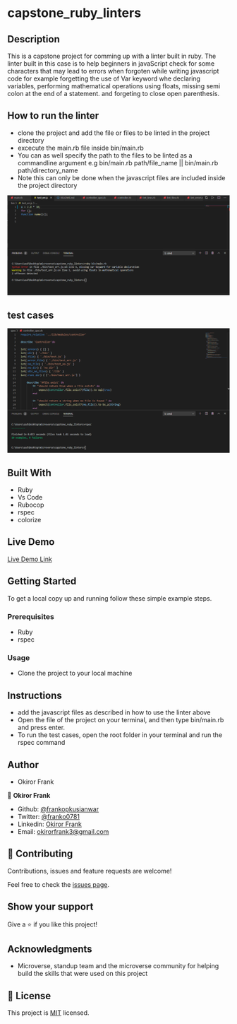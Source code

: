 # capstone_ruby_linters

## Description

This is a capstone project for comming up with a linter built in ruby. The linter built in this case is to help beginners in javaScript check for some characters that may lead to errors when forgoten while writing javascript code for example forgetting the use of Var keyword whe declaring variables, performing mathematical operations using floats, missing semi colon at the end of a statement. and forgeting to close open parenthesis.

## How to run the linter

- clone the project and add the file or files to be linted in the project directory
- excecute the main.rb file inside bin/main.rb
- You can as well specify the path to the files to be linted as a commandline argument e.g 
bin/main.rb path/file_name || bin/main.rb path/directory_name
- Note this can only be done when the javascript files are included inside the project directory 


![screenshot](./screenshot.PNG)

## test cases

![screenshot](./test_cases.PNG)

## Built With

- Ruby
- Vs Code
- Rubocop
- rspec
- colorize

## Live Demo

[Live Demo Link]()

## Getting Started

To get a local copy up and running follow these simple example steps.

### Prerequisites

- Ruby
- rspec

### Usage

- Clone the project to your local machine

## Instructions
- add the javascript files as described in how to use the linter above
- Open the file of the project on your terminal, and then type bin/main.rb and press enter.
- To run the test cases, open the root folder in your terminal and run the rspec command

## Author

- Okiror Frank

👤 **Okiror Frank**

- Github: [@frankopkusianwar](https://github.com/frankopkusianwar)
- Twitter: [@franko0781](https://twitter.com/franko0781)
- Linkedin: [Okiror Frank](https://linkedin.com/in/frank-okiror-250076b5)
- Email: okirorfrank3@gmail.com

## 🤝 Contributing

Contributions, issues and feature requests are welcome!

Feel free to check the [issues page](issues/).

## Show your support

Give a ⭐️ if you like this project!

## Acknowledgments

- Microverse, standup team and the microverse community for helping build the skills that were used on this project

## 📝 License

This project is [MIT](lic.url) licensed.
